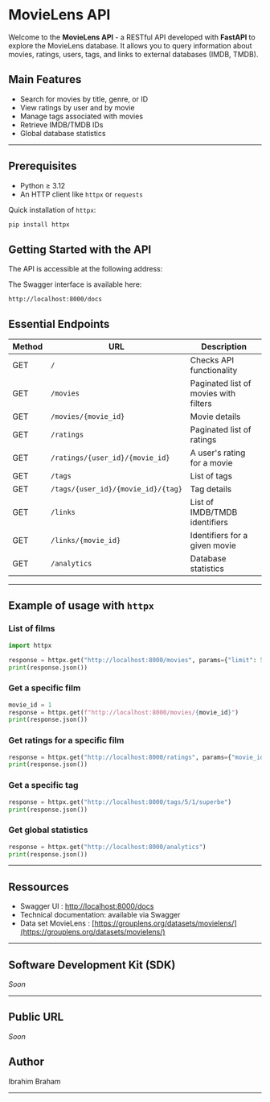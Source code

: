 # MovieLens API

Welcome to the **MovieLens API** - a RESTful API developed with **FastAPI** to explore the MovieLens database. It allows you to query information about movies, ratings, users, tags, and links to external databases (IMDB, TMDB).

## Main Features

- Search for movies by title, genre, or ID
- View ratings by user and by movie
- Manage tags associated with movies
- Retrieve IMDB/TMDB IDs
- Global database statistics

---

## Prerequisites

- Python ≥ 3.12
- An HTTP client like `httpx` or `requests`

Quick installation of `httpx`:

```bash
pip install httpx
```

## Getting Started with the API

The API is accessible at the following address:

The Swagger interface is available here:
```
http://localhost:8000/docs
```

## Essential Endpoints

| Method | URL                                 | Description |
|--------|--------------------------------------|-------------|
| GET    | `/`                                  | Checks API functionality |
| GET    | `/movies`                            | Paginated list of movies with filters |
| GET    | `/movies/{movie_id}`                 | Movie details |
| GET    | `/ratings`                           | Paginated list of ratings |
| GET    | `/ratings/{user_id}/{movie_id}`      | A user's rating for a movie |
| GET    | `/tags`                              | List of tags |
| GET    | `/tags/{user_id}/{movie_id}/{tag}`   | Tag details |
| GET    | `/links`                             | List of IMDB/TMDB identifiers |
| GET    | `/links/{movie_id}`                  | Identifiers for a given movie |
| GET    | `/analytics`                         | Database statistics |



---

## Example of usage with `httpx`

### List of films

```python
import httpx

response = httpx.get("http://localhost:8000/movies", params={"limit": 5})
print(response.json())
```

### Get a specific film

```python
movie_id = 1
response = httpx.get(f"http://localhost:8000/movies/{movie_id}")
print(response.json())
```

### Get ratings for a specific film

```python
response = httpx.get("http://localhost:8000/ratings", params={"movie_id": 1})
print(response.json())
```

### Get a specific tag

```python
response = httpx.get("http://localhost:8000/tags/5/1/superbe")
print(response.json())
```

### Get global statistics

```python
response = httpx.get("http://localhost:8000/analytics")
print(response.json())
```
---

## Ressources

- Swagger UI : [http://localhost:8000/docs](http://localhost:8000/docs)
- Technical documentation: available via Swagger
- Data set MovieLens : [https://grouplens.org/datasets/movielens/](https://grouplens.org/datasets/movielens/)

---

## Software Development Kit (SDK)

*Soon*

---

## Public URL

*Soon*

## Author

Ibrahim Braham

---
